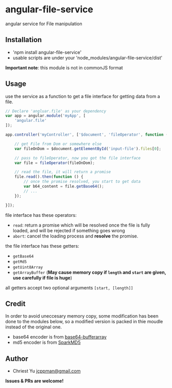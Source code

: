# angular-file-service

angular service for File manipulation

## Installation

- 'npm install angular-file-service'
- usable scripts are under your 'node_modules/angular-file-service/dist'

**Important note**: this module is not in commonJS format

## Usage

use the service as a function to get a file interface for getting data from
a file.

```javascript
// Declare 'angluar.file' as your dependency
var app = angular.module('myApp', [
    'angular.file'
]);

app.controller('myController', ['$document', 'fileOperator', function ($document, fileOperator) {

    // get File from Dom or somewhere else
    var fileOnDom = $document.getElementById('input-file').files[0];

    // pass to fileOperator, now you got the file interface
    var file = fileOperator(fileOnDom);

    // read the file, it will return a promise
    file.read().then(function () {
        // once the promise resolved, you start to get data
        var b64_content = file.getBase64();
        // ...
    });

}]);
```

file interface has these operators:

- `read`: return a promise which will be resolved once the file is fully loaded,
  and will be rejected if something goes wrong
- `abort`: cancel the loading process and **resolve** the promise.

the file interface has these getters:

- `getBase64`
- `getMd5`
- `getUint8Array`
- `getArrayBuffer` (**May cause memory copy if `length` and `start` are given,
   use carefully if file is huge**)

all getters accept two optional arguments `[start, [length]]`

## Credit

In order to avoid uneccesary memory copy, some modification has been 
done to the modules below, so a modified version is packed in thie moudle
instead of the original one.

- base64 encoder is from [base64-bufferarray]()
- md5 encoder is from [SparkMD5]()

[base64-bufferarray]: https://github.com/niklasvh/base64-arraybuffer
[SaprkMD5]: https://github.com/satazor/SparkMD5

## Author
- Chriest Yu <jcppman@gmail.com>

**Issues & PRs are welcome!**
